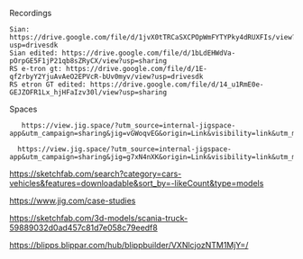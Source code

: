 Recordings
```
Sian:  https://drive.google.com/file/d/1jvX0tTRCaSXCPOpWmFYTYPky4dRUXFIs/view?usp=drivesdk
Sian edited: https://drive.google.com/file/d/1bLdEHWdVa-pOrpGE5F1jP21qb8sZRyCX/view?usp=sharing
RS e-tron gt: https://drive.google.com/file/d/1E-qf2rbyY2YjuAvAeO2EPVcR-bUv0myv/view?usp=drivesdk
RS etron GT edited: https://drive.google.com/file/d/14_u1RmE0e-GEJZOFR1Lx_hjHFaIzv30l/view?usp=sharing
```


Spaces

       https://view.jig.space/?utm_source=internal-jigspace-app&utm_campaign=sharing&jig=vGWoqvEG&origin=Link&visibility=link&utm_medium=Jig%20Shared&_branch_referrer=H4sIAAAAAAAAAz2QTW%2BCQBCGfw3clAWhhSakwVatBRMb1HIjfKwwArt0d0WXQ397lzTtHObyvsk8z9RC9PzJMFogzfwC1Zz3WYENbGSkZBTK2RTwGcMlMFyI5wE45NCCkP6U6GnOMlLUKcNnzBhm%2FpvNt8HfuJyGcUOFiJLRJTvp5ZFsxiSUzvawejyNmrU%2Bjjt0kcUH6l%2BaB8mkCA9HLkLOdrHt7UNOhwjZgpMkWm5Ze7oFwZ5o1nLYj2i6oC1edcqgAuJHE89VdGmnYK%2Bd%2Fw6VZqG4zhS8rtT8YfNJv4bV5h%2B6y4TaUPqmbSPHNhcucj1kech0HP37VwlIper0xpXbWv3gTO8%2F79ohTzQBAAA%3D&%24web_only=true&_branch_match_id=1440541380890290155

      https://view.jig.space/?utm_source=internal-jigspace-app&utm_campaign=sharing&jig=g7xN4nXK&origin=Link&visibility=link&utm_medium=Jig%20Shared&_branch_referrer=H4sIAAAAAAAAAz2Py26DMBBFvybsEig4BCpZFX2pFKiikkTskMEOTAE7sp0HLPrtNarau7ibOxqd02p9Uve23QPvVl%2FQrNSJ1MxmNuFUCqDLeVBLyShIVuuHCyiooAc94nmxykoSXrelZEcmJZP4Dak4%2BkugRJJ3Quu0mAKejWGVjt1UJOM63r1sDqH3eavVNE1Zp5%2F2%2FihHnez2SidKZjkKt4kSl9RBWvEifYxlf7hGEaXUI5Mzf194z5aQ0ADH6cxy1kM5GNDzgN%2BhWbhO3hIDbhkt3GxuH4gXyT%2FwQLRpoPgOIcf1Hd%2F1wgAhtHY91%2Fr%2B1QHemHNxVcbr1fgfxe0HzvTvwzABAAA%3D&%24web_only=true&_branch_match_id=1440260623984445232



https://sketchfab.com/search?category=cars-vehicles&features=downloadable&sort_by=-likeCount&type=models

https://www.jig.com/case-studies

https://sketchfab.com/3d-models/scania-truck-59889032d0ad457c81d7e058c79eedf8

https://blipps.blippar.com/hub/blippbuilder/VXNlcjozNTM1MjY=/
